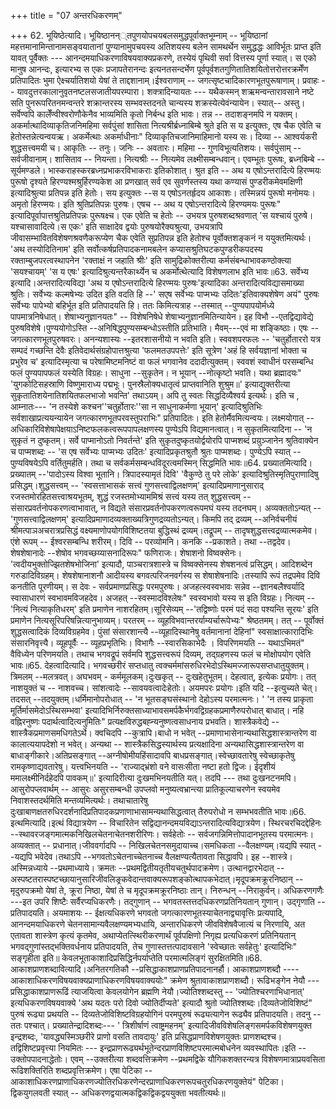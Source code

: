 +++
title = "07 अन्तरधिकरणम्"

+++
62. भूयिष्ठेत्यादि। भूयिष्ठानन््तपुणयोपचयबलसमुद्धपूर्वाक्तभूम्नाम् -- भूयिष्ठानां महत्तमानामिन्तानामसङ्वयातानां पुण्यानामुपचयस्य अतिशयस्य बलेन सामथर्थेन समुद्धद्धः आविर्भूतः प्राप्त इति यावत् पूर्वैक्तः --- आनन्दमयाधिकरणाविषयवाक्यप्रकरणे, तस्येयं पृथिवी सर्वा वित्तस्य पूर्णा स्यात्। स एको मानुष आनन्दः, इत्यारभ्य स एकः प्रजापतेरानन्दः इत्यनतसन्दर्भेण पूर्वपूर्वशतगुणितातिशयितोत्तरोत्तरक्रमेँण प्रतिपादितः भुमा ऐक्ष्चर्यातिशयो येषां ते ताद्दशानाम्।ईश्वराणाम् -- जगत्सृष्टचादिकारणभूतपुरूषाणाम्। प्रवाहः -- यावदुत्तरकालानुवृतनष्टलसजातीयपरम्पारा। शक्त्रादिन्यायतः --- यथैकस्मन् शऋमन्वन्तारावसाने नष्टे सति पुनरूपरितनमन्वन्तरे शक्रान्तरस्य सम्भवस्तदनते चान्यस्य शक्रस्येत्येवंन्यायेन। स्यात्-- अस्तु। सर्वेण्वपि कालेँण्वीश्वरोणौकेनैव भाव्यमिति कृतो निर्बन्ध इति भावः। तन्न -- तदाशङ्नमपि न यक्तम्। अकर्मात्थादिव्याकृतिजनिमहिमा सर्वपुंसां शासिता नित्यश्रीर्ब्रध्नाबिम्बे श्रुते इति स य इत्युक्तः, एष चैक एवेति च हेतोस्तन्नेत्यन्वयऋ। अकर्मेत्थाः अकर्माधीनाः" दिव्याकृतिचजानिमाहिमानो यस्य सः। दिव्या -- आश्वर्यकरी शुद्धसत्त्वमयी च। आकृतिः -- तनुः। जनिः -- अवतारः। महिमा -- गुणविभूत्यतिशयः। सर्वपुंसाम् -- सर्वजीवानाम्। शासिताव -- नियन्ता। नित्यश्रीः -- नित्यमेव लक्ष्मीसम्बन्धवान्। एवम्भूतः पुरूषः, ब्रध्नबिम्बे -- सूर्यमण्डले। भास्कराहस्करब्रध्नप्रभाकरविभाकराः इतिकोशात्। श्रुत इति -- अथ य एषोऽन्तरादित्ये हिरण्मयः पुरूषो दृश्यते हिरण्यश्मश्रुर्हिरण्यकेश आ प्रणखात् सर्व एव सुवर्णस्तस्य यथा कण्यासं पुण्डरीकमेवमक्षिणी इत्यादिश्रुत्या प्रतिपन्न इति हेतोः। सय इत्युक्तः --स य एषोऽनतर्हृदय आकाशः। तस्मिन्नयं पुरूषो मनोमयः। अमृतो हिरण्मयः। इति श्रुतिप्रतिपन्नः पुरुषः। एषच -- अथ य एषोऽन्तरादित्ये हिरण्यमयः पुरूषः" इत्यादिपूर्वापात्तश्रुतिप्रतिपन्नः पुरूषक्ष्च। एक एवेति च हेतोः -- उभयत्र पुरुषशब्दश्रवणात् 'स यश्चायं पुरुषे। यश्चासावादित्ये।स एकः' इति साक्षादेव द्वयोः पुरुषयोरैक्यश्रुत्या, उभयत्रापि जीवासम्भावितविशेषणश्रवणैकरूप्येण चैक एवेति सुप्रतिपन्न इति हेतोश्च पूर्वोक्तशङ्कनं न ययुक्तमित्यर्थः। 'अथ तस्योदितिनाम' इति सर्वोत्कर्षप्रतिपादकनामबलेन कप्यासश्रुतिघटकपुण्डरीकपदस्य रक्ताम्बुजपरत्वस्थापनेन 'रक्ताक्षं न जहाति श्रीः' इति सामुद्रिकोक्तरीत्या कर्मसंबन्धाभावकण्ठोक्त्या 'सयश्चायम्' 'स य एषः' इत्यादिश्रुत्यन्तरैकार्थ्येन च अकर्मोत्थेत्यादि विशेषणलाभ इति भावः॥63. सर्वेभ्य इत्यादि।अन्तरादित्यविद्या 'अथ य एषोऽन्तरादित्ये हिरण्मयः पुरुषः'इत्यादिका अन्तरादित्यविद्यासमाख्या श्रुतिः। सर्वेभ्यः कल्मषेभ्यः उदित इति वदति हि --' सएष सर्वेभ्यः पाप्मभ्यः उदितः'इतिवाक्यशेषेण अयं" पुरुषः सर्वेभ्यः पापेभ्यो बहिर्भूत इति प्रतिपादयति हि। ततः किमित्यत्राह --तस्मात् --पुण्यपापयोर्मध्ये पापमात्रनिषेधात्। शेषाभ्यनुज्ञानयतः" -- विशेषनिषेधे शेषाभ्यनुज्ञानमितिन्यायेन। इह विभौ --एतद्विद्यावेद्ये पुरुषविशेषे।पुण्ययोगोऽस्ति --अनिषिद्धपुण्यसम्बन्धोऽस्तीति प्रतिभाति। मैवम्---एवं मा शङ्किष्ठाः। एषः -- जगत्कारणभूतपुरुषवरः। अनन्यशास्यः --इतरशासनीयो न भवति इति। स्ववशपरफलः -- 'चतुर्होताररो यत्र सम्पदं गच्छन्ति देवैः इतिवेदार्थसंग्रहोपात्तश्रुत्या 'फलमतउपपत्तेः' इति सूत्रेण 'अहं हि सर्वयज्ञानां भोक्ता च प्रभुरेव च' इत्यादिस्मृत्या च परेषामिष्टमनिष्टं वा फलं भगवानेव ददादीत्युक्तम्। स्ववशं स्वाधीनं परसम्बन्धि फलं पुण्यपापफलं यस्येति विग्रहः। साधुना --सुकृतेन। न भूयान् --नोत्कृष्टो भवति। यथा ब्रह्मादयः" 'युगकोटिसहस्राणि विष्णुमाराध्य पद्मभूः। पुनस्रैलोक्यधातृत्वं प्राप्तवानिति शुश्रुम॥' इत्याद्युक्तरीत्या सुकृतातिशयेनातिशयितफलभाजो भवन्ति' तथाऽयम्। अपि तु स्वतः सिद्धदिव्यैश्वर्य इत्यर्थः। इति च , आम्नातः--- 'न तस्येशे कश्चन''चतुर्होतारः''सा न साधुनाकर्मणा भूयान्' इत्यादिश्रुतिभिः सर्वशाखाप्रत्ययन्यायेन जगत्कारणभूतपरवस्तुपराभिः" प्रतिपादितः। इति हेतोर्मैवमित्यन्वयः। लक्ष्मयोगात् -- अधिकारिविशेषापेक्षयाऽनिष्टफलकत्वरूपपापलक्षणस्य पुण्येऽपि विद्यमानत्वात्। न सुकृतमित्यादिना -- 'न सुकृतं न दुष्कृतम्। सर्वे पाप्मानोऽतो निवर्तन्ते' इति सुकृतदुष्कृतयोर्द्वयोरपि पाप्मशब्दं प्रयु़ञ्जानेन श्रुतिवाक्येन च पाप्मशब्दः -- 'स एष सर्वेभ्यः पाप्मभ्यः उदितः' इत्यादिप्रकृतश्रुतौ श्रुतः पाप्मशब्दः। पुण्येऽपि स्यात् -- पुण़्यविषयेऽपि वर्तितुमर्हति। तथा च सर्वकर्मसम्बन्धविदूरत्वमस्मिन् सिद्धमिति भावः॥64. प्रख्यातमित्यादि। प्रख्यातम् --'पादोऽस्य विश्वा भूतानि। त्रिपादस्यामृतं दिवि' 'वैकुण्ठे तु परे लोके' इत्यादिश्रुतिस्मृतिपुराणादिषु प्रसिद्धम्।शुद्धसत्त्वम् -- 'स्वसत्ताभासकं सत्त्वं गुणसत्त्वाद्विलक्षणम्' इत्यादिप्रमाणानुसाराद् रजस्तमोरहितसत्त्वाश्रयभूतम्, शुद्धं रजस्तमोभ्याममिश्रं सत्त्वं यस्य तत् शुद्धसत्त्वम् -- संसारप्रवर्तनोपकरणत्वाभावात्, न विद्यते संसारप्रवर्तनोपकरणत्वरूपमघं यस्य तदनघम्। अव्यक्ततोऽन्यत् -- 'गुणसत्त्वाद्विलक्षणम्' इत्यादिप्रमाणादव्यक्ताख्यत्रिगुणद्रव्यतोऽन्यत्। किमपि तद् द्रव्यम् --अनिर्वचनीयं श्रीमत्पाञअचरात्रप्रसिद्धं वक्ष्यमाणोपयोगविशिष्टतया बुद्धिस्थं द्रव्यम्।तद्रूपम् -- तादृषशुद्धसत्त्वद्रव्यात्मकमेव। एंशे रूपम् -- ईश्वरसम्बन्धि शरीरम्। दिवि -- परव्योमनि। कनकि --प्रकाशते। तथा --तद्वदेव। शेषशेषानादेः --शेषोव भगवच्छय्यासनादिरूपः" फणिराजः। शेषाशनो विष्वक्सेनः। 'त्वदीयभुक्तोज्झितशेषभोजिना' इत्यादौ, पाञ्चरात्रशास्त्रे च विष्वक्सेनस्य शेषशनत्वं प्रसिद्धम्। आदिशब्देन गरुडादिविग्रहम्। शेषशेषानाशनौ आदीयस्य बगवत्परिजनवर्गस्य स शेषाशेषनादिः।तस्यापि रूपं तद्रपमेव दिवि कनतीति पूरणीयम्। स देवः - सर्वप्रमाणप्रसिद्धः परमपुरुषः। अजहत्स्वस्वभावः सन्नेव --ज्ञानबलैश्वर्यादि स्वासाधारणं स्वभावमविजहदेव। अजहत् --स्वस्मादविश्लेषः" स्वस्वभावो यस्य स इति विग्रहः। नित्यम् -- 'नित्यं नित्याकृतिधरम्' इति प्रमाणेन नाशरहितम्।सूरिसेव्यम् --'तद्विष्णोः परमं पदं सदा पश्यन्ति सूरयः' इति प्रमाणेन नित्यसूरिपरिषन्नित्यानुभाव्यम्। परतरम् -- व्यूहविभवान्तरर्याम्यर्चारूपेभ्यः" श्रेष्ठतमम्। तत् -- पूर्वोक्तं शुद्धसत्वादिकं दिव्यविग्रहमेव। पुंसां संसारशान्त्यै --व्यूहादिस्थानेषु वर्तमानानां देहिनां" स्वसाक्षात्कारादिभिः संसारनिवृत्त्यै। व्यूहपूर्वैः -- व्यूहप्रभृतिभिः। विभागैः --स्वारसिकाभेदैः । विपरिणमयति -- यथाऽभिमतं" वैविध्येन परिणमयति। तथाच भगवद्रूपं सर्वमपि शुद्धसत्त्वरूपं दिव्यम्, तद्ग्रहणस्य फलं च मोक्षोपयोग एवेति भावः॥65. देहत्वादित्यादि। भगवच्छरीरं सप्तधातु त्वक्चर्ममांसरुधिरभेदोऽस्थिमज्जारूपसप्तधातुयुक्तम्।त्रिमलम् --मलत्रवत्। अघभवम् - कर्ममूलकम्।दुःखकृत् -- दुःखहेतुभूतम्। देहत्वात्, इत्येकः प्रयोगः। तत् नाशयुक्तं च -- नाशवच्च। सांशत्वादेः --सावयवत्वादेःहेतोः। अयमपरः प्रयोगः।इति यदि --इत्युच्यते चेत्।तदसत् --तदयुक्तम्।धर्मिमानोपरोधात् -- 'न भूतसङ्घसंस्थानो देहोऽस्य परमात्मनः। ' 'न तस्य प्राकृता मूर्तिर्मासमेदोऽस्थिसम्भवा' इत्यादिभिर्निरुक्तसाध्याभावसमर्पकैर्भगवद्विग्रहकप्रमाणैरुपरोधात् बाधात्। नहि वह्निरनुष्णः पदार्थत्वादित्यनुमितिः" प्रत्यक्षविरुद्धबह्न्यनुष्णत्वसाधनाय प्रभवति। शास्त्रैकवेद्ये --शास्त्रैकप्रमाणसमधिगतेऽर्थे। क्वचिदपि --कुत्रापि।बाधो न भवेत् --प्रमाणाभासेनान्यथासिद्धशास्त्रान्तरेण वा कालात्ययापदेशो न भवेत्। अन्यथा -- शास्त्रैकसिद्धस्यार्थस्य प्रत्यक्षादिना अन्यथासिद्धशास्त्रान्तरेण वा बाधाङ्गीकारे।अतिप्रसङ्गात् --अग्नीषोमीयहिंसादावपि बाधप्रसङ्गात्।स्वेच्छावतारेषु स्वेच्छाकृतेषु रामकृष्णाद्यवतारेषु। यत्त्वभिनयति -- 'राज्याद्भ्रंशो वने वासःसीता नष्टा हतो द्विजः। ईदृशीयं ममालक्ष्मीनिर्दहेदपि पावकम्॥' इत्यादिरीत्या दुःखमभिनयतीति यत्। तदपि --- तथा दुःखनटनमपि। आसुरोपप्लवार्थम् -- आसुरः असुरसम्बन्धी उपप्लवो मनुष्यत्वभ्रान्त्या प्रातिकूल्याचरणेन स्वयमेव निवाशस्तदर्थमिति मन्तव्यमित्यर्थः। तथाचातारेषु दुःखाबाणक्षतरुधिरदर्शनादिप्रतिपादकप्रणाणाभासामन्यथासिद्धत्वात् तैरुपरोधो न सम्भभवतीति भावः॥66. इत्थमित्यादि।इत्थं विद्यात्रयेण -- विचारितेन सद्विद्यानन्दमयविद्याऽन्तरादित्यविद्यात्रयेण। स्थिरचरचिदद्देहिनः --स्थावरजङ्गमात्मकनिखिलचेतनाचेतनशरीरिणः। सर्वहेतोः -- सर्वजगन्निमित्तोपादानभूतस्य परमात्मनः। अव्यक्तात् -- प्रधानात्।जीववर्गादपि -- निखिलचेतनसमुदायाच्च।समधिकता --वैलक्षण्यम्।यद्यपि स्यात् --यद्यपि भवेदेव।तथाऽपि --भगवतोऽचेतनाच्चेतनाच्च वैलक्षण्यत्यैतावता सिद्धावपि। इह --शास्त्रे। अस्मिन्नध्याये --प्रथमाध्याये। क्रमतः --प्रथमद्वितीयतृतीयचतुर्थपादक्रमेण। उत्थानद्वारभेदात् --अस्पष्टतरास्पष्टच्छायानुसारिजीवलिङ्रकवेदान्तवाक्यरूपशङ्कोत्थापकभेदात्।मृदूपक्रमक्रूरनिष्ठान् --मृदुरुपक्रमो येषां ते, क्रूरा निष्ठा, येषां ते च मृदूपक्रमक्रूरनिष्ठाः तान्। निरुन्धन् --निराकुर्वन्। अधिकरणगणैः ---इत उपरि शिष्टैः सर्वैरप्यधिकरणैः। तद्गुणान् -- भगवतस्तत्तदधिकरणप्रतिनियतान् गुणान्। उद्गृणाति --प्रतिपादयति। अयमाशयः -- ईक्षत्यधिकरणे भगवतो जगत्कारणभूतस्याचेतनाद्व्यावृत्तिः प्रत्यपादि, आनन्दमयाधिकरणे चेतनसामान्यवैलक्षण्यमभ्यधायि, अन्तारधिकरणे जीवविशेषवैजात्यं च निरणायि, अत एतावता शास्त्रेण कृत्यं कृतमेव, अथाप्येतत्स्थिरीकरणार्थं पूर्वपक्षिणो निगृह्य प्रत्यधिकरणं प्रतिनियतान् भगवद्गुणांस्तद्भक्तिवर्धनाय प्रतिपादयति, तेच गुणास्तत्तत्पादावसाने 'स्वेच्छातः सर्वहेतुः' इत्यादिभिः" सङ्गृहीता इति॥ केवलभूताकाशादिप्रसिद्धिर्नपर्याप्तेति परमात्मलिङ्गं सुरक्षितमिति॥68. आकाशप्राणशब्दावित्यादि।अनितरगतिकौ --प्रसिद्धाकाशप्राणप्रतिपादनानर्हौ। आकाशप्राणशब्दौ ----आकाशाधिकरणविषयवाक्यप्राणाधिकरणविषयवाक्ययोः" क्रमेण श्रुतावाकाशप्राणशब्दौ। रूढिभङ्गेन नेयौ ---प्रसिद्धाकाशप्राणरूढिं त्याजयित्वा केवलयोगेन ब्रह्मणि नेयौ।ज्योतिश्शब्दस्तु -- 'ज्योतिश्चरणाभिधानात्' इत्यधिकरणविषयवाक्ये 'अथ यदतः परो दिवो ज्योतिर्दीप्यते' इत्यादौ श्रुतो ज्योतिश्शब्दः।दिव्यतेजोविशिष्टं" पुरुषं रूढ्या प्रथयति -- दिव्यतेजोविशिष्टविग्रहयोगिनं परमपुरुषं रूढ्यत्यागेन रूढ्यैव प्रतिपादयति। तदनु --ततः पश्चात्। प्रख्यातेन्द्रादिशब्दः--- ' त्रिशीर्षाणं त्वाष्ट्रमहनम्' इत्यादिजीवविशेषलिङ्गसमर्पकविशेषणयुक्त इन्द्रशब्दः, 'यावद्ध्यस्मिञ्छरीरे प्राणो वसति तावदायुः' इति प्रसिद्धप्राणविशेषणयुक्तः प्राणशब्दश्च। तद्विशिष्टप्रवृत्त्या नियमितः --- इन्द्रप्राणरूढ्यर्थभूतेन्दरप्राणविशिष्टपरमात्मबोधनेन व्यवस्थापितः।इति --उक्तोपपादनाद्धेतोः। एवम् --उक्तरीत्या शब्दवत्तिक्रमेण --प्रथमद्विके यौगिकशक्तरन्यत्र विशेषणमात्राप्रयवसिता रूढिशक्तिरिति शब्दप्रवृत्तिक्रमेण। एषा पेटिका -- आकाशाधिकरणप्राणाधिकरणज्योतिरधिकरणेन्दरप्राणाधिकरणरूपचतुरधिकरणयुक्तेयं" पेटिका। द्विकयुगलवती स्यात् -- अधिकरणद्वयात्मकद्विकद्विकद्वययुक्ता भवतीत्यर्थः॥